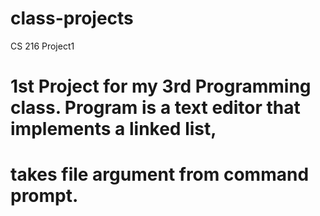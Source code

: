 # class-projects
CS 216 Project1
# 1st Project for my 3rd Programming class. Program is a text editor that implements a linked list,
# takes file argument from command prompt.
